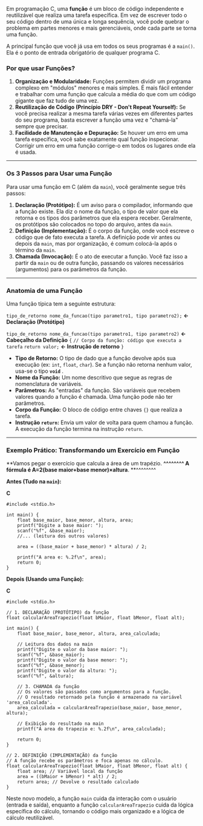 Em programação C, uma **função** é um bloco de código independente e reutilizável que realiza uma tarefa específica. Em vez de escrever todo o seu código dentro de uma única e longa sequência, você pode quebrar o problema em partes menores e mais gerenciáveis, onde cada parte se torna uma função.

A principal função que você já usa em todos os seus programas é a `main()`. Ela é o ponto de entrada obrigatório de qualquer programa C.

### Por que usar Funções?

1. **Organização e Modularidade:** Funções permitem dividir um programa complexo em "módulos" menores e mais simples. É mais fácil entender e trabalhar com uma função que calcula a média do que com um código gigante que faz tudo de uma vez.
2. **Reutilização de Código (Princípio DRY - Don't Repeat Yourself):** Se você precisa realizar a mesma tarefa várias vezes em diferentes partes do seu programa, basta escrever a função uma vez e "chamá-la" sempre que precisar.
3. **Facilidade de Manutenção e Depuração:** Se houver um erro em uma tarefa específica, você sabe exatamente qual função inspecionar. Corrigir um erro em uma função corrige-o em todos os lugares onde ela é usada.

---

### Os 3 Passos para Usar uma Função

Para usar uma função em C (além da `main`), você geralmente segue três passos:

1. **Declaração (Protótipo):** É um aviso para o compilador, informando que a função existe. Ela diz o nome da função, o tipo de valor que ela retorna e os tipos dos parâmetros que ela espera receber. Geralmente, os protótipos são colocados no topo do arquivo, antes da `main`.
2. **Definição (Implementação):** É o corpo da função, onde você escreve o código que de fato executa a tarefa. A definição pode vir antes ou depois da `main`, mas por organização, é comum colocá-la após o término da `main`.
3. **Chamada (Invocação):** É o ato de executar a função. Você faz isso a partir da `main` ou de outra função, passando os valores necessários (argumentos) para os parâmetros da função.

---

### Anatomia de uma Função

Uma função típica tem a seguinte estrutura:

`tipo_de_retorno nome_da_funcao(tipo parametro1, tipo parametro2);` **<- Declaração (Protótipo)**

`tipo_de_retorno nome_da_funcao(tipo parametro1, tipo parametro2)` **<- Cabeçalho da Definição**
`{`
`// Corpo da função: código que executa a tarefa`
`return valor;` **<- Instrução de retorno**
`}`

* **Tipo de Retorno:** O tipo de dado que a função devolve após sua execução (ex: `int`, `float`, `char`). Se a função não retorna nenhum valor, usa-se o tipo  **`void`** .
* **Nome da Função:** Um nome descritivo que segue as regras de nomenclatura de variáveis.
* **Parâmetros:** As "entradas" da função. São variáveis que recebem valores quando a função é chamada. Uma função pode não ter parâmetros.
* **Corpo da Função:** O bloco de código entre chaves `{}` que realiza a tarefa.
* **Instrução `return`:** Envia um valor de volta para quem chamou a função. A execução da função termina na instrução `return`.

---

### Exemplo Prático: Transformando um Exercício em Função

**Vamos pegar o exercício que calcula a área de um trapézio. **^^^^^^^^ **A fórmula é **A**=**2**(**base maior**+**base menor**)**×**altura****. **^^^^^^^^

**Antes (Tudo na `main`):**

**C**

```
#include <stdio.h>

int main() {
    float base_maior, base_menor, altura, area;
    printf("Digite a base maior: ");
    scanf("%f", &base_maior);
    //... (leitura dos outros valores)

    area = ((base_maior + base_menor) * altura) / 2;

    printf("A area e: %.2f\n", area);
    return 0;
}
```

**Depois (Usando uma Função):**

**C**

```
#include <stdio.h>

// 1. DECLARAÇÃO (PROTÓTIPO) da função
float calcularAreaTrapezio(float bMaior, float bMenor, float alt);

int main() {
    float base_maior, base_menor, altura, area_calculada;

    // Leitura dos dados na main
    printf("Digite o valor da base maior: ");
    scanf("%f", &base_maior);
    printf("Digite o valor da base menor: ");
    scanf("%f", &base_menor);
    printf("Digite o valor da altura: ");
    scanf("%f", &altura);

    // 3. CHAMADA da função
    // Os valores são passados como argumentos para a função.
    // O resultado retornado pela função é armazenado na variável 'area_calculada'.
    area_calculada = calcularAreaTrapezio(base_maior, base_menor, altura);

    // Exibição do resultado na main
    printf("A area do trapezio e: %.2f\n", area_calculada);

    return 0;
}

// 2. DEFINIÇÃO (IMPLEMENTAÇÃO) da função
// A função recebe os parâmetros e foca apenas no cálculo.
float calcularAreaTrapezio(float bMaior, float bMenor, float alt) {
    float area; // Variável local da função
    area = ((bMaior + bMenor) * alt) / 2;
    return area; // Devolve o resultado calculado
}
```

Neste novo modelo, a função `main` cuida da interação com o usuário (entrada e saída), enquanto a função `calcularAreaTrapezio` cuida da lógica específica do cálculo, tornando o código mais organizado e a lógica de cálculo reutilizável.
